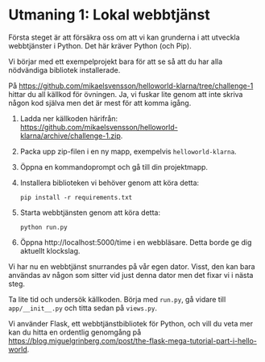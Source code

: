 # Utmaning 1: Lokal webbtjänst
 
Första steget är att försäkra oss om att vi kan grunderna i att utveckla webbtjänster i Python. 
Det här kräver Python (och Pip).
 
Vi börjar med ett exempelprojekt bara för att se så att du har alla nödvändiga bibliotek installerade.

På https://github.com/mikaelsvensson/helloworld-klarna/tree/challenge-1 hittar du all källkod 
för övningen. Ja, vi fuskar lite genom att inte skriva någon kod själva men det är mest för att 
komma igång.

1.  Ladda ner källkoden härifrån: https://github.com/mikaelsvensson/helloworld-klarna/archive/challenge-1.zip.
1.  Packa upp zip-filen i en ny mapp, exempelvis ```helloworld-klarna```.
1.  Öppna en kommandoprompt och gå till din projektmapp.
1.  Installera biblioteken vi behöver genom att köra detta:
    
        pip install -r requirements.txt

1.  Starta webbtjänsten genom att köra detta:

        python run.py
        
1.  Öppna http://localhost:5000/time i en webbläsare. Detta borde ge dig aktuellt klockslag.

Vi har nu en webbtjänst snurrandes på vår egen dator. Visst, den kan bara användas av någon som sitter 
vid just denna dator men det fixar vi i nästa steg.
 
Ta lite tid och undersök källkoden. Börja med ```run.py```, gå vidare till ```app/__init__.py``` och titta 
sedan på ```views.py```.
 
Vi använder Flask, ett webbtjänstbibliotek för Python, och vill du veta mer kan du hitta en ordentlig 
genomgång på https://blog.miguelgrinberg.com/post/the-flask-mega-tutorial-part-i-hello-world.
